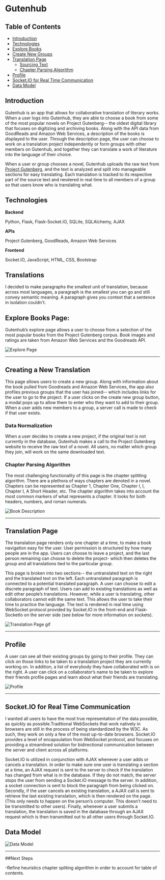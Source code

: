 # Gutenhub

## Table of Contents
- [Introduction](#introduction)
- [Technologies](#technologies)
- [Explore Books](#explore-books-page)
- [Create New Groups](#create-new-groups)
- [Translation Page](#translation-page)
	- [Sourcing Text](#source-text)
	- [Chapter Parsing Algorithm](#chapter-parsing-algorithm)
- [Profile](#profile)
- [Socket.IO for Real Time Communication](#socketio-for-real-time-communication)
- [Data Model](#data-model)

## Introduction

Gutenhub is an app that allows for collaborative translation of literary works. When a user logs into Gutenhub, they are able to choose a book from some of the most popular novels on Project Gutenberg-- the oldest digital library that focuses on digitizing and archiving books. Along with the API data from GoodReads and Amazon Web Services, a description of the books is displayed to the user. Through the description page, the user can choose to work on a translation project independently or form groups with other members on Gutenhub, and together they can translate a work of literature into the language of their choice.

When a user or group chooses a novel, Gutenhub uploads the raw text from [Project Gutenberg](https://www.gutenberg.org/), and the text is analyzed and split into manageable sections for easy translating. Each translation is tracked to its respective part of the source text and rendered in real time to all members of a group so that users know who is translating what.

## Technologies

**Backend**

Python, Flask, Flask-Socket.IO, SQLite,  SQLAlchemy, AJAX

**APIs**

Project Gutenberg, GoodReads, Amazon Web Services

**Frontend**

Socket.IO, JavaScript, HTML, CSS, Bootstrap

## Translations

I decided to make paragraphs the smallest unit of translation, because across most languages, a paragraph is the smallest you can go and still convey semantic meaning. A paragraph gives you context that a sentence in isolation couldn't.

## Explore Books Page:

Gutenhub’s explore page allows a user to choose from a selection of the most popular books from the Project Gutenberg corpus. Book images and ratings are taken from Amazon Web Services and the Goodreads API.

![Explore Page](/static/img/explore.png)

---

## Creating a New Translation
This page allows users to create a new group. Along with information about the book pulled from Goodreads and Amazon Web Services, the app also profiles previous groups that the user has joined-- which includes links for the user to go to the project. If a user clicks on the create new group button, a modal pops up to allow them to enter who they want to add to their group. When a user adds new members to a group, a server call is made to check if that user exists.

### Data Normalization

When a user decides to create a new project, if the original text is not currently in the database, Gutenhub makes a call to the Project Gutenberg website to receive the raw text of a novel. All users, no matter which group they join, will work on the same downloaded text.

### Chapter Parsing Algorithm
The most challenging functionality of this page is the chapter splitting algorithm. There are a plethora of ways chapters are denoted in a novel. Chapters can be represented as Chapter 1, Chapter One, Chapter I, I, Chapter I, A Short Header, etc. The chapter algorithm takes into account the most common markers of what represents a chapter. It looks for both headers, numbers, and roman numerals.

![Book Description](/static/img/description.png)

---

## Translation Page

The translation page renders only one chapter at a time, to make a book navigation easy for the user. User permission is structured by how many people are in the app. Users can choose to leave a project, and the last person remaining can choose to delete the project- which then deletes the group and all translations tied to the particular group.

This page is broken into two sections-- the untranslated text on the right and the translated text on the left. Each untranslated paragraph is connected to a potential translated paragraph. A user can choose to edit a discrete paragraph of text. Users can add to existing translations as well as edit other people’s translations. However, while a user is translating, other collaborators cannot edit the same text. This allows the user to take their time to practice the language. The text is rendered in real time using WebSocket protocol provided by Socket.IO in the front-end and Flask-SocketIo on the server side (see below for more information on sockets).

![Translation Page gif](/static/img/translations.gif)

---

## Profile

A user can see all their existing groups by going to their profile. They can click on those links to be taken to a translation project they are currently working on. In addition, a list of everybody they have collaborated with is on the right. A user can click on a collaborator’s name to be taken to explore their friends profile pages and learn about what their friends are translating.

![Profile](/static/img/profile.png)

---

## Socket.IO for Real Time Communication

I wanted all users to have the most true representation of the data possible, as quickly as possible.Traditional WebSockets that work natively in browsers are still in the process of being standardized by the W3C. As such, they work on only a few of the most up-to-date browsers. Socket.IO provides a level of encapsulation from WebSocket protocol, and focuses on providing a streamlined solution for bidirectional communication between the server and client across all platforms.

Socket.IO is utilized in conjunction with AJAX whenever a user adds or cancels a translation. In order to make sure one user is translating a section at a time, an AJAX request is sent to the server to check if the translation has changed from what is in the database. If they do not match, the server stops the user from sending a Socket.IO message to the server.  In addition, a socket connection is sent to block the paragraph from being clicked on. Secondly, if the user cancels an existing translation, a AJAX call is sent to retrieve the last existing translation, which is then rendered on the page. (This only needs to happen on the person’s computer. This doesn’t need to be transmitted to other users). Finally, whenever a user submits a translation, the translation is saved in the database through an AJAX request which is then transmitted out to all other users through Socket.IO. 

## Data Model

![Data Model](/static/img/data-model.jpg)

---

##Next Steps

-Refine heuristics chapter spliting algorithm in order to account for table of contents.